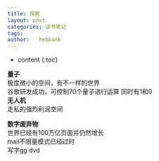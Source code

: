 ```yaml
---
title: 探索
layout: post
categories: 读书笔记
tags:
author:   hebbank
---
```

* content
{:toc}

**量子**  
极度微小的空间，有不一样的世界  
谷歌研发成功，可控制70个量子进行运算  同时有1和0  
**无人机**   
走私的强烈利润空间   





**数字废弃物**  
世界已经有100万亿页面并仍然增长  
mail不限量模式已经过时  
写字gg
dvd
